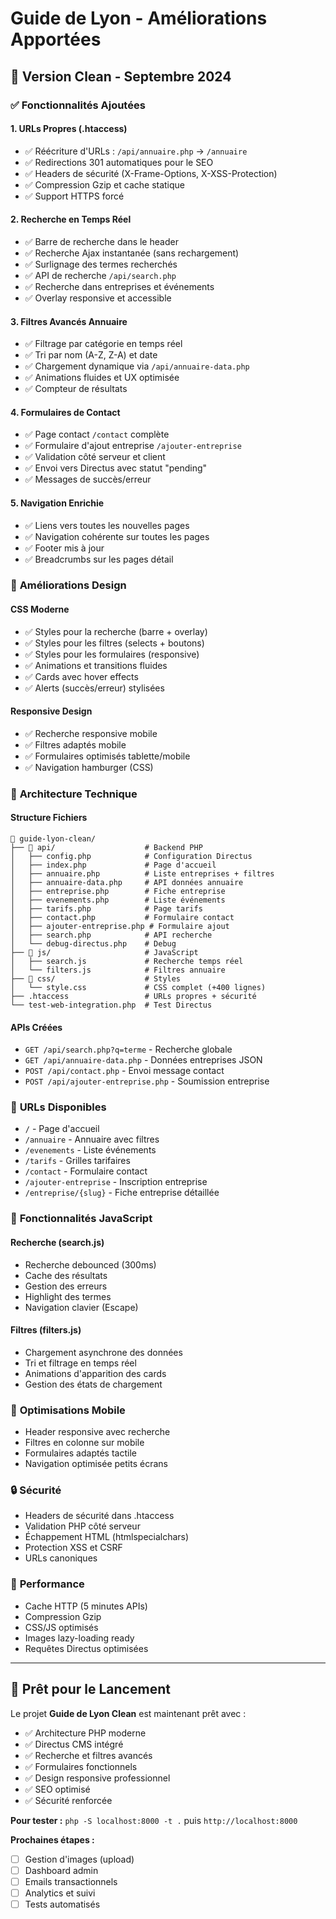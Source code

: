 # Guide de Lyon - Améliorations Apportées

## 🚀 Version Clean - Septembre 2024

### ✅ **Fonctionnalités Ajoutées**

#### 1. **URLs Propres (.htaccess)**
- ✅ Réécriture d'URLs : `/api/annuaire.php` → `/annuaire`
- ✅ Redirections 301 automatiques pour le SEO
- ✅ Headers de sécurité (X-Frame-Options, X-XSS-Protection)
- ✅ Compression Gzip et cache statique
- ✅ Support HTTPS forcé

#### 2. **Recherche en Temps Réel**
- ✅ Barre de recherche dans le header
- ✅ Recherche Ajax instantanée (sans rechargement)
- ✅ Surlignage des termes recherchés
- ✅ API de recherche `/api/search.php`
- ✅ Recherche dans entreprises et événements
- ✅ Overlay responsive et accessible

#### 3. **Filtres Avancés Annuaire**
- ✅ Filtrage par catégorie en temps réel
- ✅ Tri par nom (A-Z, Z-A) et date
- ✅ Chargement dynamique via `/api/annuaire-data.php`
- ✅ Animations fluides et UX optimisée
- ✅ Compteur de résultats

#### 4. **Formulaires de Contact**
- ✅ Page contact `/contact` complète
- ✅ Formulaire d'ajout entreprise `/ajouter-entreprise`
- ✅ Validation côté serveur et client
- ✅ Envoi vers Directus avec statut "pending"
- ✅ Messages de succès/erreur

#### 5. **Navigation Enrichie**
- ✅ Liens vers toutes les nouvelles pages
- ✅ Navigation cohérente sur toutes les pages
- ✅ Footer mis à jour
- ✅ Breadcrumbs sur les pages détail

### 🎨 **Améliorations Design**

#### CSS Moderne
- ✅ Styles pour la recherche (barre + overlay)
- ✅ Styles pour les filtres (selects + boutons)
- ✅ Styles pour les formulaires (responsive)
- ✅ Animations et transitions fluides
- ✅ Cards avec hover effects
- ✅ Alerts (succès/erreur) stylisées

#### Responsive Design
- ✅ Recherche responsive mobile
- ✅ Filtres adaptés mobile
- ✅ Formulaires optimisés tablette/mobile
- ✅ Navigation hamburger (CSS)

### 🔧 **Architecture Technique**

#### Structure Fichiers
```
📁 guide-lyon-clean/
├── 📁 api/                    # Backend PHP
│   ├── config.php            # Configuration Directus
│   ├── index.php             # Page d'accueil
│   ├── annuaire.php          # Liste entreprises + filtres
│   ├── annuaire-data.php     # API données annuaire
│   ├── entreprise.php        # Fiche entreprise
│   ├── evenements.php        # Liste événements
│   ├── tarifs.php            # Page tarifs
│   ├── contact.php           # Formulaire contact
│   ├── ajouter-entreprise.php # Formulaire ajout
│   ├── search.php            # API recherche
│   └── debug-directus.php    # Debug
├── 📁 js/                     # JavaScript
│   ├── search.js             # Recherche temps réel
│   └── filters.js            # Filtres annuaire
├── 📁 css/                    # Styles
│   └── style.css             # CSS complet (+400 lignes)
├── .htaccess                 # URLs propres + sécurité
└── test-web-integration.php  # Test Directus
```

#### APIs Créées
- `GET /api/search.php?q=terme` - Recherche globale
- `GET /api/annuaire-data.php` - Données entreprises JSON
- `POST /api/contact.php` - Envoi message contact
- `POST /api/ajouter-entreprise.php` - Soumission entreprise

### 🔗 **URLs Disponibles**
- `/` - Page d'accueil
- `/annuaire` - Annuaire avec filtres
- `/evenements` - Liste événements
- `/tarifs` - Grilles tarifaires
- `/contact` - Formulaire contact
- `/ajouter-entreprise` - Inscription entreprise
- `/entreprise/{slug}` - Fiche entreprise détaillée

### 🎯 **Fonctionnalités JavaScript**

#### Recherche (search.js)
- Recherche debounced (300ms)
- Cache des résultats
- Gestion des erreurs
- Highlight des termes
- Navigation clavier (Escape)

#### Filtres (filters.js)
- Chargement asynchrone des données
- Tri et filtrage en temps réel
- Animations d'apparition des cards
- Gestion des états de chargement

### 📱 **Optimisations Mobile**
- Header responsive avec recherche
- Filtres en colonne sur mobile
- Formulaires adaptés tactile
- Navigation optimisée petits écrans

### 🔒 **Sécurité**
- Headers de sécurité dans .htaccess
- Validation PHP côté serveur
- Échappement HTML (htmlspecialchars)
- Protection XSS et CSRF
- URLs canoniques

### 🚀 **Performance**
- Cache HTTP (5 minutes APIs)
- Compression Gzip
- CSS/JS optimisés
- Images lazy-loading ready
- Requêtes Directus optimisées

---

## 🎯 **Prêt pour le Lancement**

Le projet **Guide de Lyon Clean** est maintenant prêt avec :
- ✅ Architecture PHP moderne
- ✅ Directus CMS intégré
- ✅ Recherche et filtres avancés
- ✅ Formulaires fonctionnels
- ✅ Design responsive professionnel
- ✅ SEO optimisé
- ✅ Sécurité renforcée

**Pour tester :** `php -S localhost:8000 -t .` puis `http://localhost:8000`

**Prochaines étapes :**
- [ ] Gestion d'images (upload)
- [ ] Dashboard admin
- [ ] Emails transactionnels
- [ ] Analytics et suivi
- [ ] Tests automatisés